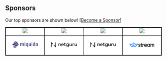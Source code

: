 ## Sponsors

Our top sponsors are shown below! [[Become a Sponsor](https://readmesponsors.com/projects/XKXX8X3rg2s7XPJCe7Rf)]

<table style="background-color: white; border: 1px solid black">
    <tbody>
        <tr width="1200px">
            <td width="300px" align="center" style="border: 1px solid black">
  <a href="https://readmesponsors.com/projects/XKXX8X3rg2s7XPJCe7Rf/link/0">
    <img src="https://storage.googleapis.com/readmesponsors-prod.firebasestorage.app/placeholders/placeholder.png" width="225"/>
  </a>
</td>
            <td width="300px" align="center" style="border: 1px solid black">
  <a href="https://readmesponsors.com/projects/XKXX8X3rg2s7XPJCe7Rf/link/1">
    <img src="https://storage.googleapis.com/readmesponsors-prod.firebasestorage.app/placeholders/placeholder.png" width="225"/>
  </a>
</td>
            <td width="300px" align="center" style="border: 1px solid black">
  <a href="https://readmesponsors.com/projects/XKXX8X3rg2s7XPJCe7Rf/link/2">
    <img src="https://storage.googleapis.com/readmesponsors-prod.firebasestorage.app/placeholders/placeholder.png" width="225"/>
  </a>
</td>
            <td width="300px" align="center" style="border: 1px solid black">
  <a href="https://readmesponsors.com/projects/XKXX8X3rg2s7XPJCe7Rf/link/3">
    <img src="https://storage.googleapis.com/readmesponsors-prod.firebasestorage.app/placeholders/placeholder.png" width="225"/>
  </a>
</td>
        </tr>
        <tr width="1200px">
            <td width="300px" align="center" style="border: 1px solid black">
                <a href="https://www.miquido.com/flutter-development-company/?utm_source=github&utm_medium=sponsorship&utm_campaign=bloc-silver-tier&utm_term=flutter-development-company&utm_content=miquido-logo"><img src="https://raw.githubusercontent.com/felangel/bloc/master/assets/sponsors/miquido.png" width="225"/></a>
            </td>            
            <td width="300px" align="center" style="border: 1px solid black">
                <a href="https://www.netguru.com/services/flutter-app-development?utm_campaign=%5BS%5D%5BMob%5D%20Flutter&utm_source=github&utm_medium=sponsorship&utm_term=bloclibrary"><img src="https://raw.githubusercontent.com/felangel/bloc/master/assets/sponsors/netguru.png" width="225"/></a>
            </td>
            <td width="300px" align="center" style="border: 1px solid black">
                <a href="https://www.netguru.com/services/flutter-app-development?utm_campaign=%5BS%5D%5BMob%5D%20Flutter&utm_source=github&utm_medium=sponsorship&utm_term=bloclibrary"><img src="https://raw.githubusercontent.com/felangel/bloc/master/assets/sponsors/netguru.png" width="225"/></a>
            </td>
            <td width="300px" align="center" style="border: 1px solid black">
                <a href="https://getstream.io/chat/flutter/tutorial/?utm_source=Github&utm_medium=Github_Repo_Content_Ad&utm_content=Developer&utm_campaign=Github_Jan2022_FlutterChat&utm_term=bloc"><img src="https://raw.githubusercontent.com/felangel/bloc/master/assets/sponsors/stream.png" width="225"/></a>
            </td>
        </tr>
    </tbody>
</table>

